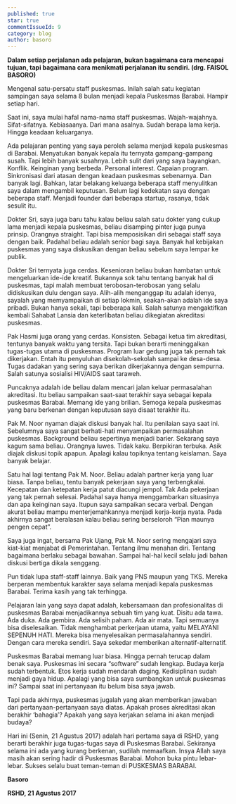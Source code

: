 ```yaml
---
published: true
star: true
commentIssueId: 9 
category: blog
author: basoro
---
```

**Dalam setiap perjalanan ada pelajaran, bukan bagaimana cara mencapai tujuan, tapi bagaimana cara menikmati perjalanan itu sendiri. (drg. FAISOL BASORO)**

Mengenal satu-persatu staff puskesmas. Inilah salah satu kegiatan sampingan saya selama 8 bulan menjadi kepala Puskesmas Barabai. Hampir setiap hari.

Saat ini, saya mulai hafal nama-nama staff puskesmas. Wajah-wajahnya. Sifat-sifatnya. Kebiasaanya. Dari mana asalnya. Sudah berapa lama kerja. Hingga keadaan keluarganya.

Ada pelajaran penting yang saya peroleh selama menjadi kepala puskesmas di Barabai. Menyatukan banyak kepala itu ternyata gampang-gampang susah. Tapi lebih banyak susahnya. Lebih sulit dari yang saya bayangkan. Konflik. Keinginan yang berbeda. Personal interest. Capaian program. Sinkronisasi dari atasan dengan keadaan puskesmas sebenarnya. Dan banyak lagi. Bahkan, latar belakang keluarga beberapa staff menyulitkan saya dalam mengambil keputusan. Belum lagi kedekatan saya dengan beberapa staff. Menjadi founder dari beberapa startup, rasanya, tidak sesulit itu.

Dokter Sri, saya juga baru tahu kalau beliau salah satu dokter yang cukup lama menjadi kepala puskesmas, beliau disamping pinter juga punya prinsip. Orangnya straight. Tapi bisa memposisikan diri sebagai staff saya dengan baik. Padahal beliau adalah senior bagi saya. Banyak hal kebijakan puskesmas yang saya diskusikan dengan beliau sebelum saya lempar ke publik.

Dokter Sri ternyata juga cerdas. Kesenioran beliau bukan hambatan untuk mengeluarkan ide-ide kreatif. Bukannya sok tahu tentang banyak hal di puskesmas, tapi malah membuat terobosan-terobosan yang selalu didiskusikan dulu dengan saya. Alih-alih menganggap itu adalah idenya, sayalah yang memyampaikan di setiap lokmin, seakan-akan adalah ide saya pribadi. Bukan hanya sekali, tapi beberapa kali. Salah satunya mengaktifkan kembali Sahabat Lansia dan keterlibatan beliau dikegiatan akreditasi puskesmas.

Pak Hasmi juga orang yang cerdas. Konsisten. Sebagai ketua tim akreditasi, tentunya banyak waktu yang tersita. Tapi bukan berarti meninggalkan tugas-tugas utama di puskesmas. Program luar gedung juga tak pernah tak dikerjakan. Entah itu penyuluhan disekolah-sekolah sampai ke desa-desa. Tugas dadakan yang sering saya berikan dikerjakannya dengan sempurna. Salah satunya sosialisi HIV/AIDS saat taraweh.

Puncaknya adalah ide beliau dalam mencari jalan keluar permasalahan akreditasi. Itu beliau sampaikan saat-saat terakhir saya sebagai kepala puskesmas Barabai. Memang ide yang brilian. Semoga kepala puskesmas yang baru berkenan dengan keputusan saya disaat terakhir itu.

Pak M. Noor nyaman diajak diskusi banyak hal. Itu penilaian saya saat ini. Sebelumnya saya sangat berhati-hati menyampaikan permasalahan puskesmas. Background beliau sepertinya menjadi barier. Sekarang saya kagum sama beliau. Orangnya luwes. Tidak kaku. Berpikiran terbuka. Asik diajak diskusi topik apapun. Apalagi kalau topiknya tentang keislaman. Saya banyak belajar.

Satu hal lagi tentang Pak M. Noor. Beliau adalah partner kerja yang luar biasa. Tanpa beliau, tentu banyak pekerjaan saya yang terbengkalai. Kecepatan dan ketepatan kerja patut diacungi jempol. Tak Ada pekerjaan yang tak pernah selesai. Padahal saya hanya menggambarkan situasinya dan apa keinginan saya. Itupun saya sampaikan secara verbal. Dengan akurat beliau mampu menterjemahkannya menjadi kerja-kerja nyata. Pada akhirnya sangat beralasan kalau beliau sering berseloroh “Pian maunya pengen cepat”.

Saya juga ingat, bersama Pak Ujang, Pak M. Noor sering mengajari saya kiat-kiat menjabat di Pemerintahan. Tentang ilmu menahan diri. Tentang bagaimana berlaku sebagai bawahan. Sampai hal-hal kecil selalu jadi bahan diskusi bertiga dikala senggang.

Pun tidak lupa staff-staff lainnya. Baik yang PNS maupun yang TKS. Mereka berperan membentuk karakter saya selama menjadi kepala puskesmas Barabai. Terima kasih yang tak terhingga.

Pelajaran lain yang saya dapat adalah, kebersamaan dan profesionalitas di puskesmas Barabai menjadikannya sebuah tim yang kuat. Disitu ada tawa. Ada duka. Ada gembira. Ada selisih paham. Ada air mata. Tapi semuanya bisa diselesaikan. Tidak menghambat perkerjaan utama, yaitu MELAYANI SEPENUH HATI. Mereka bisa menyelesaikan permasalahannya sendiri. Dengan cara mereka sendiri. Saya sekedar memberikan alternatif-alternatif.

Puskesmas Barabai memang luar biasa. Hingga pernah terucap dalam benak saya. Puskesmas ini secara “software” sudah lengkap. Budaya kerja sudah terbentuk. Etos kerja sudah mendarah daging. Kedisiplinan sudah menjadi gaya hidup. Apalagi yang bisa saya sumbangkan untuk puskesmas ini? Sampai saat ini pertanyaan itu belum bisa saya jawab.

Tapi pada akhirnya, puskesmas jugalah yang akan memberikan jawaban dari pertanyaan-pertanyaan saya diatas. Apakah proses akreditasi akan berakhir ‘bahagia’? Apakah yang saya kerjakan selama ini akan menjadi budaya?

Hari ini (Senin, 21 Agustus 2017) adalah hari pertama saya di RSHD, yang berarti berakhir juga tugas-tugas saya di Puskesmas Barabai. Sekiranya selama ini ada yang kurang berkenan, sudilah memaafkan. Insya Allah saya masih akan sering hadir di Puskesmas Barabai. Mohon buka pintu lebar-lebar. Sukses selalu buat teman-teman di PUSKESMAS BARABAI.


**Basoro**

**RSHD, 21 Agustus 2017**
